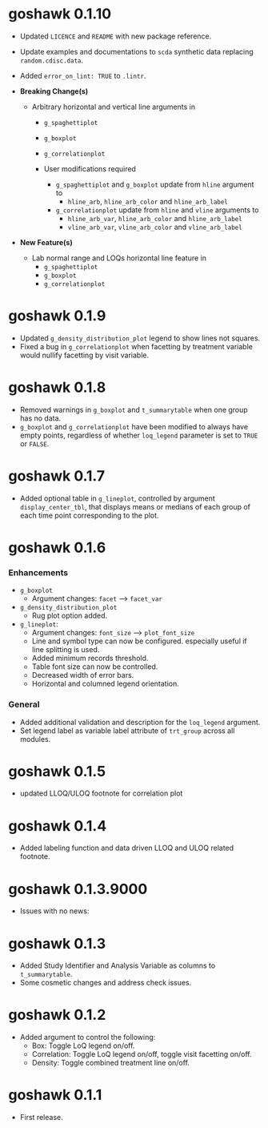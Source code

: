 # goshawk 0.1.10

* Updated `LICENCE` and `README` with new package reference.
* Update examples and documentations to `scda` synthetic data replacing `random.cdisc.data`.
* Added `error_on_lint: TRUE` to `.lintr`.
* **Breaking Change(s)**

  - Arbitrary horizontal and vertical line arguments in 
    - `g_spaghettiplot`
    - `g_boxplot`
    - `g_correlationplot`

    - User modifications required
      - `g_spaghettiplot` and `g_boxplot` update from `hline` argument to
        - `hline_arb`, `hline_arb_color` and `hline_arb_label`
      - `g_correlationplot` update from `hline` and `vline` arguments to 
        - `hline_arb_var`, `hline_arb_color` and `hline_arb_label`
        - `vline_arb_var`, `vline_arb_color` and `vline_arb_label`

* **New Feature(s)**

  - Lab normal range and LOQs horizontal line feature in 
    - `g_spaghettiplot`
    - `g_boxplot`
    - `g_correlationplot`


# goshawk 0.1.9

* Updated `g_density_distribution_plot` legend to show lines not squares.
* Fixed a bug in `g_correlationplot` when facetting by treatment variable would nullify facetting by visit variable.

# goshawk 0.1.8

* Removed warnings in `g_boxplot` and `t_summarytable` when one group has no data.
* `g_boxplot` and `g_correlationplot` have been modified to always have empty points, regardless of whether `loq_legend` parameter is set to `TRUE` or `FALSE`.

# goshawk 0.1.7

* Added optional table in `g_lineplot`, controlled by argument `display_center_tbl`, that displays means or medians of each group of each time point corresponding to the plot.

# goshawk 0.1.6

### Enhancements
* `g_boxplot`
    - Argument changes: `facet` --> `facet_var`
* `g_density_distribution_plot`
   - Rug plot option added.
* `g_lineplot`:
    - Argument changes: `font_size` --> `plot_font_size`
    - Line and symbol type can now be configured. especially useful if line splitting is used.
    - Added minimum records threshold.
    - Table font size can now be controlled.
    - Decreased width of error bars.
    - Horizontal and columned legend orientation.

### General
* Added additional validation and description for the `loq_legend` argument.
* Set legend label as variable label attribute of `trt_group` across all modules.

# goshawk 0.1.5

* updated LLOQ/ULOQ footnote for correlation plot

# goshawk 0.1.4

* Added labeling function and data driven LLOQ and ULOQ related footnote.

# goshawk 0.1.3.9000

* Issues with no news:

# goshawk 0.1.3

* Added Study Identifier and Analysis Variable as columns to `t_summarytable`.
* Some cosmetic changes and address check issues.

# goshawk 0.1.2

* Added argument to control the following:
  - Box: Toggle LoQ legend on/off.
  - Correlation: Toggle LoQ legend on/off, toggle visit facetting on/off.
  - Density: Toggle combined treatment line on/off.

# goshawk 0.1.1

* First release.

